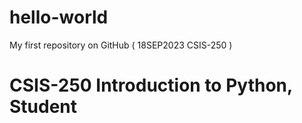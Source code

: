 # hello-world
My first repository on GitHub ( 18SEP2023 CSIS-250 )
# CSIS-250 Introduction to Python, Student
